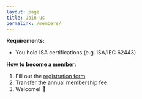 ```yaml
---
layout: page
title: Join us
permalink: /members/
---
```


**Requirements:**

* You hold ISA certifications (e.g. ISA/IEC 62443)

**How to become a member:**

1. Fill out the [registration form](https://forms.gle/mdgwUpxVJRPGMR2XA)
2. Transfer the annual membership fee.
3. Welcome! 🎉


